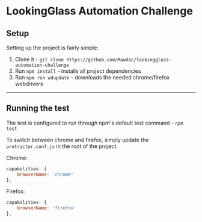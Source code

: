 # LookingGlass Automation Challenge

## Setup

Setting up the project is fairly simple:

1. Clone it - `git clone https://github.com/Mawdac/lookingglass-automation-challenge`
2. Run `npm install` - installs all project dependencies
3. Run `npm run wdupdate` - downloads the needed chrome/firefox webdrivers

---

## Running the test

The test is configured to run through npm's default test command - `npm test`

To switch between chrome and firefox, simply update the `protractor.conf.js` in the root of the project.

Chrome: 

```javascript
capabilities: {
    browserName: 'chrome'
},
```

Firefox:
```javascript
capabilities: {
    browserName: 'firefox'
},
```